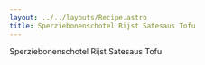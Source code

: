 ```yaml
---
layout: ../../layouts/Recipe.astro
title: Sperziebonenschotel Rijst Satesaus Tofu
---
```

Sperziebonenschotel Rijst Satesaus Tofu